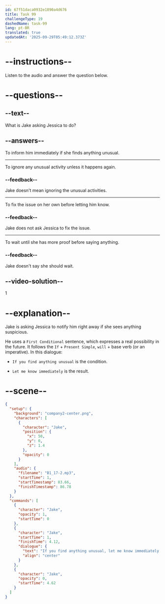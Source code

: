 ```yaml
---
id: 67f51daca0932e1890a4d676
title: Task 99
challengeType: 19
dashedName: task-99
lang: pt-BR
translated: true
updatedAt: '2025-09-29T05:49:12.373Z'
---
```


<!-- (audio) Jake: If you find anything unusual, let me know immediately. -->

# --instructions--

Listen to the audio and answer the question below.

# --questions--

## --text--

What is Jake asking Jessica to do?

## --answers--

To inform him immediately if she finds anything unusual.

---

To ignore any unusual activity unless it happens again.

### --feedback--

Jake doesn't mean ignoring the unusual activities.

---

To fix the issue on her own before letting him know.

### --feedback--

Jake does not ask Jessica to fix the issue.

---

To wait until she has more proof before saying anything.

### --feedback--

Jake doesn't say she should wait.

## --video-solution--

1

# --explanation--

Jake is asking Jessica to notify him right away if she sees anything suspicious.

He uses a `First Conditional` sentence, which expresses a real possibility in the future. It follows the `If` + `Present Simple`, `will` + base verb (or an imperative). In this dialogue:

- `If you find anything unusual` is the condition.

- `Let me know immediately` is the result.

# --scene--

```json
{
  "setup": {
    "background": "company2-center.png",
    "characters": [
      {
        "character": "Jake",
        "position": {
          "x": 50,
          "y": 0,
          "z": 1.4
        },
        "opacity": 0
      }
    ],
    "audio": {
      "filename": "B1_17-2.mp3",
      "startTime": 1,
      "startTimestamp": 83.66,
      "finishTimestamp": 86.78
    }
  },
  "commands": [
    {
      "character": "Jake",
      "opacity": 1,
      "startTime": 0
    },
    {
      "character": "Jake",
      "startTime": 1,
      "finishTime": 4.12,
      "dialogue": {
        "text": "If you find anything unusual, let me know immediately.",
        "align": "center"
      }
    },
    {
      "character": "Jake",
      "opacity": 0,
      "startTime": 4.62
    }
  ]
}
```
